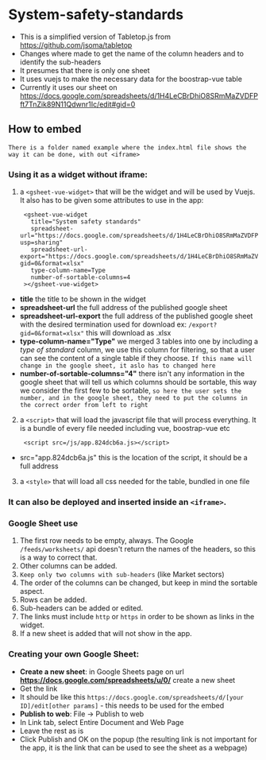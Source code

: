 # System-safety-standards

 * This is a simplified version of Tabletop.js from https://github.com/jsoma/tabletop
 * Changes where made to get the name of the column headers and to identify the sub-headers
 * It presumes that there is only one sheet
 * It uses vuejs to make the necessary data for the boostrap-vue table
 * Currently it uses our sheet on https://docs.google.com/spreadsheets/d/1H4LeCBrDhiO8SRmMaZVDFPft7TnZik89N11Qdwnr1Ic/edit#gid=0

 ## How to embed

`There is a folder named example where the index.html file shows the way it can be done, with out <iframe>`

### Using it as a widget without iframe:
1. a `<gsheet-vue-widget>` that will be the widget and will be used by Vuejs. It also has to be given some attributes to use in the app:

        <gsheet-vue-widget
          title="System safety standards"
          spreadsheet-url="https://docs.google.com/spreadsheets/d/1H4LeCBrDhiO8SRmMaZVDFPft7TnZik89N11Qdwnr1Ic/edit?usp=sharing"
          spreadsheet-url-export="https://docs.google.com/spreadsheets/d/1H4LeCBrDhiO8SRmMaZVDFPft7TnZik89N11Qdwnr1Ic/export?gid=0&format=xlsx"
          type-column-name=Type
          number-of-sortable-columns=4
        ></gsheet-vue-widget>

* __title__ the title to be shown in the widget
* __spreadsheet-url__ the full address of the published google sheet
* __spreadsheet-url-export__ the full address of the published google sheet with the desired termination used for download ex: `/export?gid=0&format=xlsx"` this will download as .xlsx
* __type-column-name="Type"__ we merged 3 tables into one by including a _type of standard_ column, we use this column for filtering, so that a user can see the content of a single table if they choose. `If this name will change in the google sheet, it aslo has to changed here`
* __number-of-sortable-columns="4"__ there isn't any information in the google sheet that will tell us which columns should be sortable, this way we consider the first few to be sortable, `so here the user sets the number, and in the google sheet, they need to put the columns in the correct order from left to right`

2. a `<script>` that will load the javascript file that will process everything. It is a bundle of every file needed including vue, boostrap-vue etc

        <script src=/js/app.824dcb6a.js></script>

* src="app.824dcb6a.js" this is the location of the script, it should be a full address

3. a `<style>` that will load all css needed for the table, bundled in one file
### It can also be deployed and inserted inside an `<iframe>`.

### Google Sheet use
1. The first row needs to be empty, always. The Google `/feeds/worksheets/` api doesn't return the names of the headers, so this is a way to correct that.
1. Other columns can be added.
1. `Keep only two columns with sub-headers` (like Market sectors)
1. The order of the columns can be changed, but keep in mind the sortable aspect.
1. Rows can be added.
1. Sub-headers can be added or edited.
1. The links must include `http` or `https` in order to be shown as links in the widget.
1. If a new sheet is added that will not show in the app.

### Creating your own Google Sheet:
* __Create a new sheet__: in Google Sheets page on url __https://docs.google.com/spreadsheets/u/0/__ create a new sheet
* Get the link
* It should be like this `https://docs.google.com/spreadsheets/d/[your ID]/edit[other params]` - this needs to be used for the embed
* __Publish to web__: File -> Publish to web
* In Link tab, select Entire Document and Web Page
* Leave the rest as is
* Click Publish and OK on the popup (the resulting link is not important for the app, it is the link that can be used to see the sheet as a webpage)

